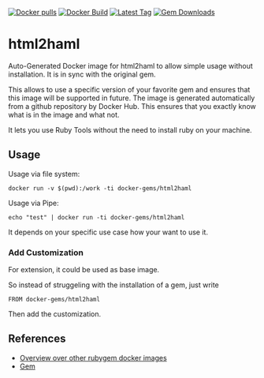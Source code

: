 [![Docker pulls](https://img.shields.io/docker/pulls/rubygem/html2haml.svg)](https://hub.docker.com/r/rubygem/html2haml/)
[![Docker Build](https://img.shields.io/docker/automated/rubygem/html2haml.svg)](https://hub.docker.com/r/rubygem/html2haml/)
[![Latest Tag](https://img.shields.io/github/tag/docker-rubygem/html2haml.svg)](https://hub.docker.com/r/rubygem/html2haml/)
[![Gem Downloads](https://img.shields.io/gem/dt/html2haml.svg)](https://rubygems.org/gems/html2haml/)
# html2haml

Auto-Generated Docker image for html2haml to allow simple usage without installation.
It is in sync with the original gem.

This allows to use a specific version of your favorite gem and ensures that this image will be supported in future.
The image is generated automatically from a github repository by Docker Hub.
This ensures that you exactly know what is in the image and what not.

It lets you use Ruby Tools without the need to install ruby on your machine.

## Usage

Usage via file system:

`docker run -v $(pwd):/work -ti docker-gems/html2haml`

Usage via Pipe:

`echo "test" | docker run -ti docker-gems/html2haml`

It depends on your specific use case how your want to use it.

### Add Customization

For extension, it could be used as base image.

So instead of struggeling with the installation of a gem, just write

`FROM docker-gems/html2haml`

Then add the customization.

## References

 - [Overview over other rubygem docker images](https://github.com/thinkbot/docker-rubygem)
 - [Gem](https://rubygems.org/gems/html2haml/)
